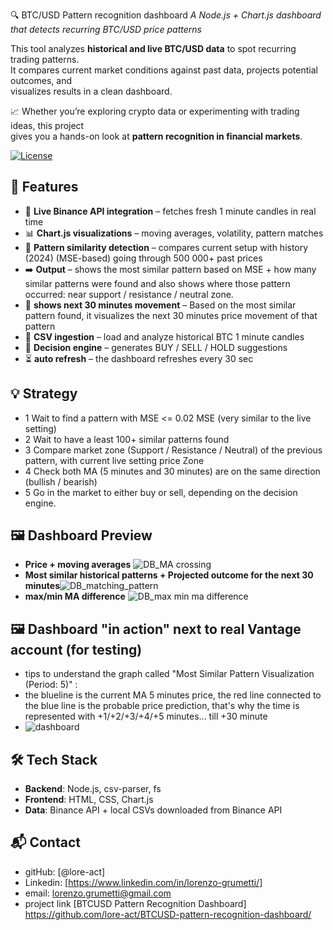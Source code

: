  🔍 BTC/USD Pattern recognition dashboard
*A Node.js + Chart.js dashboard that detects recurring BTC/USD price patterns*  

This tool analyzes **historical and live BTC/USD data** to spot recurring trading patterns.  
It compares current market conditions against past data, projects potential outcomes, and  
visualizes results in a clean dashboard.  

📈 Whether you’re exploring crypto data or experimenting with trading ideas, this project  
gives you a hands-on look at **pattern recognition in financial markets**. 

[![License](https://img.shields.io/badge/license-BSL--1.1-blue.svg)](LICENSE)  


## 🚀 Features  
- 🔄 **Live Binance API integration** – fetches fresh 1 minute candles in real time  
- 📊 **Chart.js visualizations** – moving averages, volatility, pattern matches  
- 🧠 **Pattern similarity detection** – compares current setup with history (2024) (MSE-based) going through 500 000+ past prices 
- ➡️ **Output** – shows the most similar pattern based on MSE + how many similar patterns were found and also shows where those pattern occurred: near support / resistance / neutral zone.
- 🎯 **shows next 30 minutes movement** – Based on the most similar pattern found, it visualizes the next 30 minutes price movement of that pattern
- 📂 **CSV ingestion** – load and analyze historical BTC 1 minute candles  
- 📍 **Decision engine** – generates BUY / SELL / HOLD suggestions  
- ⏳ **auto refresh** – the dashboard refreshes every 30 sec

## 💡 Strategy
-  1 Wait to find a pattern with MSE <= 0.02 MSE (very similar to the live setting)
-  2 Wait to have a least 100+ similar patterns found
-  3 Compare market zone (Support / Resistance / Neutral) of the previous pattern, with current live setting price Zone
-  4 Check both MA (5 minutes and 30 minutes) are on the same direction (bullish / bearish) 
-  5 Go in the market to either buy or sell, depending on the decision engine.

## 🖼️ Dashboard Preview 
- **Price + moving averages** ![DB_MA crossing](https://github.com/user-attachments/assets/2a861f68-f86a-424d-b14d-4c9566cc3b11)
- **Most similar historical patterns + Projected outcome for the next 30 minutes**![DB_matching_pattern](https://github.com/user-attachments/assets/1c78eb2d-a289-485d-876a-4e184afedcf7)
- **max/min MA difference** ![DB_max min ma difference](https://github.com/user-attachments/assets/93d8890f-d522-4ab4-b589-2777e282a875)

## 🖼️ Dashboard "in action" next to real Vantage account (for testing) 
   - tips to understand the graph called "Most Similar Pattern Visualization (Period: 5)" :
   - the blueline is the current MA 5 minutes price, the red line connected to the blue line is the probable price prediction, that's why the time is represented with +1/+2/+3/+4/+5 minutes... till +30 minute
   - ![dashboard](https://github.com/user-attachments/assets/ca3c3bee-850c-472b-9c4c-097c27f99cfd)

 

## 🛠️ Tech Stack  
- **Backend**: Node.js, csv-parser, fs  
- **Frontend**: HTML, CSS, Chart.js  
- **Data**: Binance API + local CSVs downloaded from Binance API

## 📬 Contact
- gitHub: [@lore-act]
- Linkedin: [https://www.linkedin.com/in/lorenzo-grumetti/]
- email: lorenzo.grumetti@gmail.com
- project link [BTCUSD Pattern Recognition Dashboard] https://github.com/lore-act/BTCUSD-pattern-recognition-dashboard/ 
